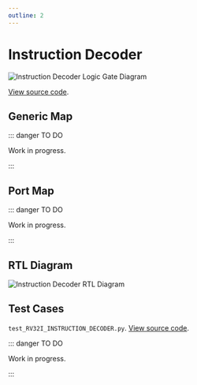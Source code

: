 ```yaml
---
outline: 2
---
```


# Instruction Decoder <Badge type="info" text="RV32I_INSTRUCTION_DECODER.vhd"/>

![Instruction Decoder Logic Gate Diagram](/images/referencia/componentes/rv32i_control_unit.drawio.svg)

[View source code](https://github.com/pfeinsper/24a-CTI-RISCV/blob/main/src/RV32I_INSTRUCTION_DECODER.vhd).

## Generic Map

::: danger TO DO

Work in progress.

:::

## Port Map

::: danger TO DO

Work in progress.

:::

## RTL Diagram

![Instruction Decoder RTL Diagram](/images/referencia/componentes/rv32i_instruction_decoder_netlist.svg)

## Test Cases

`test_RV32I_INSTRUCTION_DECODER.py`.
[View source code](https://github.com/pfeinsper/24a-CTI-RISCV/blob/main/test/test_RV32I_INSTRUCTION_DECODER.py).

::: danger TO DO

Work in progress.

:::

